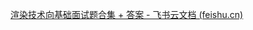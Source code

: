 [渲染技术向基础面试题合集 + 答案 - 飞书云文档 (feishu.cn)](https://giamqe839zt.feishu.cn/wiki/H2OYwOXdEijmw8kj9rIc3mZUnHh)